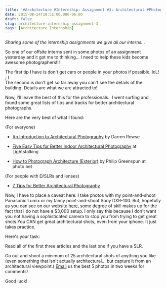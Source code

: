 ```yaml
---
title: '#Architecture #Internship: Assignment #3: Architectural #Photography'
date: 2015-08-24T10:51:00.000-06:00
draft: false
slug: architecture-internship-assignment-3
tags: [Architecture Internship]
---
```


_Sharing some of the internship assignments we give all our interns..._

  
So one of our offsite interns sent in some photos of an assignment yesterday and it got me to thinking... I need to help these kids become awesome photographers!!!  
  
The first tip I have is don't get cars or people in your photos if possible. loL! ; )  
The second is don't get so far away you can't see the details of the building. Details are what we are attracted to!  
  
Now, I'll leave the best of this for the professionals.  I went surfing and found some great lists of tips and tracks for better architectural photographs.  
  
Here are the very best of what I found:  

  

  

(For everyone)

  

- [An Introduction to Architectural Photography](http://digital-photography-school.com/an-introduction-to-architectural-photography) by Darren Rowse
    

  

- [Five Easy Tips for Better Indoor Architectural Photography](http://www.lightstalking.com/indoor-architectural-photography-tips "Permalink for Five Easy Tips for Better Indoor Architectural Photography") at Lightstalking 
    

- [How to Photograph Architecture (Exterior)](http://photo.net/learn/architectural/exterior) by Philip Greenspun at photo.net
    

(For people with D/SLRs and lenses)

- [7 Tips for Better Architectural Photography](http://www.lightstalking.com/architecture-tips "Permalink for 7 Tips for Better Architectural Photography")
    

  

Now, I have to place a caveat here: I take photos with my point-and-shoot Panasonic Lumix or my fancy point-and-shoot Sony DXR-100. But, hopefully as you can see on our website [here](http://www.archinia.com/photography/architecture.html), some degree of skill makes up for the fact that I do not have a $3,000 setup. I only say this because I don't want you not having a sophisticated camera to stop you from trying to get great shots.You CAN get great architectural shots, even from your iphone. It just takes practice.

  

Here's your task:

  

Read all of the first three articles and the last one if you have a SLR.

  

Go out and shoot a minimum of 25 architectural shots of anything you like (even something that isn't actually architectural... but capture it from an architectural viewpoint.) [Email](mailto:intentiondesign@gmail.com) us the best 5 photos in two weeks for comments!

  

Good luck!